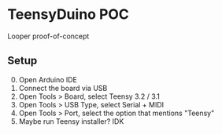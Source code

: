 # TeensyDuino POC

Looper proof-of-concept

## Setup

0. Open Arduino IDE
1. Connect the board via USB
1. Open Tools > Board, select Teensy 3.2 / 3.1
2. Open Tools > USB Type, select Serial + MIDI
3. Open Tools > Port, select the option that mentions "Teensy"
4. Maybe run Teensy installer? IDK
